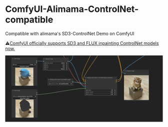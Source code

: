 # ComfyUI-Alimama-ControlNet-compatible
Compatible with alimama's SD3-ControlNet Demo on ComfyUI

⚠️[ComfyUI officially supports SD3 and FLUX inpainting ControlNet models now.](https://github.com/comfyanonymous/ComfyUI/commit/f48e390032f8d27a450a35ef4aa4b775b078cbf9)

![example](imgs/inpaint1.png)
